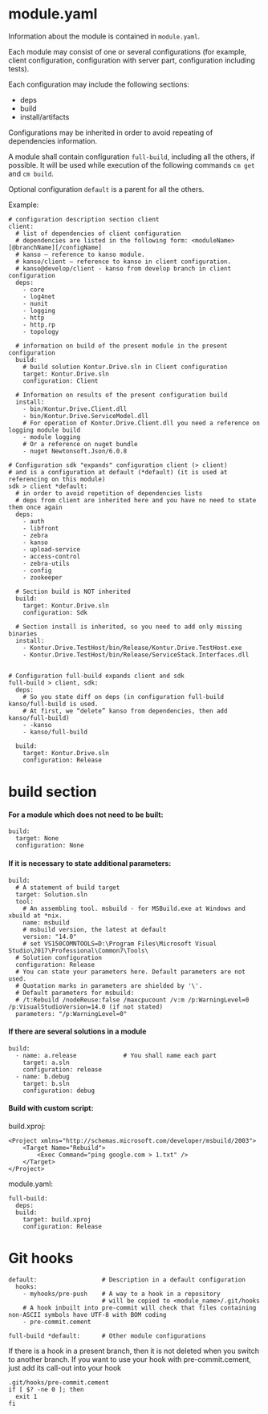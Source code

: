 ﻿# module.yaml
Information about the module is contained in `module.yaml`.

Each module may consist of one or several configurations (for example, client configuration, configuration with server part, configuration including tests).

Each configuration may include the following sections:

- deps
- build
- install/artifacts

Configurations may be inherited in order to avoid repeating of dependencies information.

A module shall contain configuration `full-build`, including all the others, if possible. It will be used while execution of the following commands `cm get` and `cm build`.

Optional configuration `default` is a parent for all the others.

Example:

    # configuration description section client
    client: 
      # list of dependencies of client configuration
      # dependencies are listed in the following form: <moduleName>[@branchName][/configName]
      # kanso – reference to kanso module. 
      # kanso/client – reference to kanso in client configuration. 
      # kanso@develop/client - kanso from develop branch in client configuration
      deps: 
        - core
        - log4net
        - nunit
        - logging
        - http
        - http.rp
        - topology
      
      # information on build of the present module in the present configuration
      build:
        # build solution Kontur.Drive.sln in Client configuration
        target: Kontur.Drive.sln
        configuration: Client

      # Information on results of the present configuration build
      install:
        - bin/Kontur.Drive.Client.dll
        - bin/Kontur.Drive.ServiceModel.dll
        # For operation of Kontur.Drive.Client.dll you need a reference on logging module build
        - module logging
        # Or a reference on nuget bundle
        - nuget Newtonsoft.Json/6.0.8

    # Configuration sdk "expands" configuration client (> client) 
    # and is a configuration at default (*default) (it is used at referencing on this module)
    sdk > client *default:
      # in order to avoid repetition of dependencies lists
      # deps from client are inherited here and you have no need to state them once again
      deps:
        - auth
        - libfront
        - zebra
        - kanso
        - upload-service
        - access-control
        - zebra-utils
        - config
        - zookeeper

      # Section build is NOT inherited 
      build:
        target: Kontur.Drive.sln
        configuration: Sdk

      # Section install is inherited, so you need to add only missing binaries
      install:
        - Kontur.Drive.TestHost/bin/Release/Kontur.Drive.TestHost.exe
        - Kontur.Drive.TestHost/bin/Release/ServiceStack.Interfaces.dll


    # Configuration full-build expands client and sdk
    full-build > client, sdk:
      deps:
        # So you state diff on deps (in configuration full-build kanso/full-build is used. 
        # At first, we “delete” kanso from dependencies, then add kanso/full-build)
        - -kanso
        - kanso/full-build
     
      build:
        target: Kontur.Drive.sln
        configuration: Release


# build section

#### For a module which does not need to be built:

    build:
      target: None
      configuration: None

#### If it is necessary to state additional parameters:

    build:
      # A statement of build target
      target: Solution.sln
      tool:
        # An assembling tool. msbuild - for MSBuild.exe at Windows and xbuild at *nix.
        name: msbuild
        # msbuild version, the latest at default
        version: "14.0"
        # set VS150COMNTOOLS=D:\Program Files\Microsoft Visual Studio\2017\Professional\Common7\Tools\
      # Solution configuration
      configuration: Release
      # You can state your parameters here. Default parameters are not used. 
      # Quotation marks in parameters are shielded by '\'.
      # Default parameters for msbuild:
      # /t:Rebuild /nodeReuse:false /maxcpucount /v:m /p:WarningLevel=0 /p:VisualStudioVersion=14.0 (if not stated)
      parameters: "/p:WarningLevel=0"

#### If there are several solutions in a module

    build:
      - name: a.release             # You shall name each part
        target: a.sln
        configuration: release
      - name: b.debug
        target: b.sln
        configuration: debug

#### Build with custom script:

build.xproj:

    <Project xmlns="http://schemas.microsoft.com/developer/msbuild/2003">
        <Target Name="Rebuild">
            <Exec Command="ping google.com > 1.txt" />
        </Target>
    </Project>

module.yaml:

    full-build:
      deps:
      build:
        target: build.xproj
        configuration: Release

# Git hooks

    default:                  # Description in a default configuration
      hooks:
        - myhooks/pre-push    # A way to a hook in a repository 
                              # will be copied to <module_name>/.git/hooks
        # A hook inbuilt into pre-commit will check that files containing non-ASCII symbols have UTF-8 with BOM coding
        - pre-commit.cement

    full-build *default:      # Other module configurations


If there is a hook in a present branch, then it is not deleted when you switch to another branch.
If you want to use your hook with pre-commit.cement, just add its call-out into your hook

    .git/hooks/pre-commit.cement
    if [ $? -ne 0 ]; then
      exit 1
    fi
